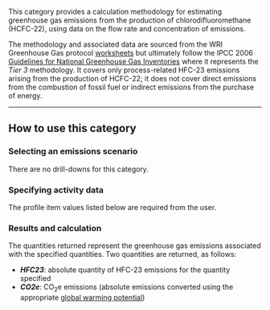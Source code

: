 This category provides a calculation methodology for estimating
greenhouse gas emissions from the production of chlorodifluoromethane
(HCFC-22), using data on the flow rate and concentration of emis‭sions.

The methodology and associated data are sourced from the WRI Greenhouse
Gas protocol
[worksheets](http://www.ghgprotocol.org/calculation-tools/all-tools) but
ultimately follow the IPCC 2006 [Guidelines for National Greenhouse Gas
Inventories](http://www.ipcc-nggip.iges.or.jp/public/2006gl/index.html)
where it represents the *Tier 3* methodology. It covers only
process-related HFC-23 emissions arising from the production of HCFC-22;
it does not cover direct emissions from the combustion of fossil fuel or
indirect emissions from the purchase of energy.

-----

## How to use this category

### Selecting an emissions scenario

There are no drill-downs for this category.

### Specifying activity data

The profile item values listed below are required from the user.

### Results and calculation

The quantities returned represent the greenhouse gas emissions
associated with the specified quantities. Two quantities are returned,
as follows:

  - ***HFC23***: absolute quantity of HFC-23 emissions for the quantity
    specified
  - ***CO2e***: CO<sub>2</sub>e emissions (absolute emissions converted using
    the appropriate [global warming
    potential](Greenhouse_gases_Global_warming_potentials))
